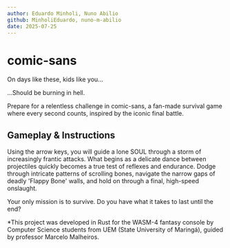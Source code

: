 ```yaml
---
author: Eduardo Minholi, Nuno Abilio
github: MinholiEduardo, nuno-m-abilio
date: 2025-07-25
---
```


# comic-sans

On days like these, kids like you...

...Should be burning in hell.

Prepare for a relentless challenge in comic-sans, a fan-made survival game where every second counts, inspired by the iconic final battle.

## Gameplay & Instructions

Using the arrow keys, you will guide a lone SOUL through a storm of increasingly frantic attacks. What begins as a delicate dance between projectiles quickly becomes a true test of reflexes and endurance. Dodge through intricate patterns of scrolling bones, navigate the narrow gaps of deadly 'Flappy Bone' walls, and hold on through a final, high-speed onslaught.

Your only mission is to survive. Do you have what it takes to last until the end?

*This project was developed in Rust for the WASM-4 fantasy console by Computer Science students from UEM (State University of Maringá), guided by professor Marcelo Malheiros.

